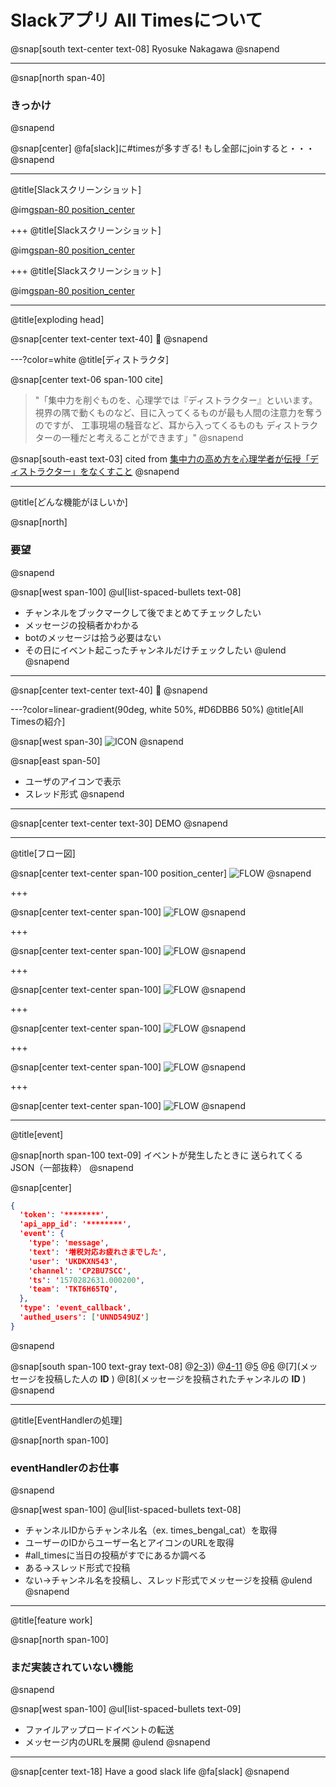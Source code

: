 # Slackアプリ All Timesについて

@snap[south text-center text-08]
Ryosuke Nakagawa
@snapend

---
@snap[north span-40]
### きっかけ
@snapend

@snap[center]
@fa[slack]に#timesが多すぎる!
もし全部にjoinすると・・・
@snapend

---
@title[Slackスクリーンショット]

@img[span-80 position_center](assets/img/slack_home_normal.png)

+++
@title[Slackスクリーンショット]

@img[span-80 position_center](assets/img/slack_home_fruid.png)

+++
@title[Slackスクリーンショット]

@img[span-80 position_center](assets/img/slack_home_fruid_rect.png)


---
@title[exploding head]

@snap[center text-center text-40]
🤯
@snapend

<!-- 6枚目 -->
---?color=white
@title[ディストラクタ]

@snap[center text-06 span-100 cite]
> "「集中力を削ぐものを、心理学では『ディストラクター』といいます。
> 視界の隅で動くものなど、目に入ってくるものが最も人間の注意力を奪うのですが、
> 工事現場の騒音など、耳から入ってくるものも
> ディストラクターの一種だと考えることができます」"
@snapend

@snap[south-east text-03]
cited from [集中力の高め方を心理学者が伝授「ディストラクター」をなくすこと](https://news.livedoor.com/article/detail/10669129/)
@snapend

---
@title[どんな機能がほしいか]

@snap[north]
### 要望
@snapend

@snap[west span-100]
@ul[list-spaced-bullets text-08]
- チャンネルをブックマークして後でまとめてチェックしたい
- メッセージの投稿者かわかる
- botのメッセージは拾う必要はない
- その日にイベント起こったチャンネルだけチェックしたい
@ulend
@snapend

<!-- 7枚目 -->
---

@snap[center text-center text-40]
🤔
@snapend

<!-- 8枚目 -->
---?color=linear-gradient(90deg, white 50%, #D6DBB6 50%)
@title[All Timesの紹介]
<!-- @snap[north-east text-center span-50] -->
<!-- ### 特徴 -->
<!-- @snapend -->

@snap[west span-30]
![ICON](assets/img/all_times_icon.png)
@snapend

@snap[east span-50]
- ユーザのアイコンで表示
- スレッド形式
@snapend

<!-- 9枚目 -->
---

@snap[center text-center text-30]
DEMO
@snapend

<!-- 9枚目 -->
---
@title[フロー図]

@snap[center text-center span-100 position_center]
![FLOW](assets/img/all_times_usecase.png)
@snapend

<!-- 10枚目 -->
+++

@snap[center text-center span-100]
![FLOW](assets/img/all_times_usecase-1.png)
@snapend

<!-- 11枚目 -->
+++

@snap[center text-center span-100]
![FLOW](assets/img/all_times_usecase-2.png)
@snapend

<!-- 7-3 -->
+++

@snap[center text-center span-100]
![FLOW](assets/img/all_times_usecase-3.png)
@snapend

<!-- 7-4 -->
+++

@snap[center text-center span-100]
![FLOW](assets/img/all_times_usecase-4.png)
@snapend

<!-- 7-5 -->
+++

@snap[center text-center span-100]
![FLOW](assets/img/all_times_usecase-5.png)
@snapend

<!-- 7-6 -->
+++

@snap[center text-center span-100]
![FLOW](assets/img/all_times_usecase-6.png)
@snapend

---
@title[event]

@snap[north span-100 text-09]
イベントが発生したときに
送られてくるJSON（一部抜粋）
@snapend

@snap[center]
```json
{
  'token': '********',
  'api_app_id': '********',
  'event': {
    'type': 'message',
    'text': '増税対応お疲れさまでした',
    'user': 'UKDKXN543',
    'channel': 'CP2BU7SCC',
    'ts': '1570282631.000200',
    'team': 'TKT6H65TQ',
  },
  'type': 'event_callback',
  'authed_users': ['UNND549UZ']
}
```
@snapend

@snap[south span-100 text-gray text-08]
@[2-3](tokenとapi_app_idで正当なリクエストか検証)))
@[4-11](発生したイベントに関する情報)
@[5](発生したイベントのタイプ。これはメッセージが投稿されたとき。)
@[6](投稿されたメッセージ内容)
@[7](メッセージを投稿した人の **ID** )
@[8](メッセージを投稿されたチャンネルの **ID** )
@snapend

---
@title[EventHandlerの処理]

@snap[north span-100]
### eventHandlerのお仕事
@snapend


@snap[west span-100]
@ul[list-spaced-bullets text-08]
- チャンネルIDからチャンネル名（ex. times_bengal_cat）を取得
- ユーザーのIDからユーザー名とアイコンのURLを取得
- #all_timesに当日の投稿がすでにあるか調べる
- ある→スレッド形式で投稿
- ない→チャンネル名を投稿し、スレッド形式でメッセージを投稿
@ulend
@snapend

---

@title[feature work]

@snap[north span-100]
### まだ実装されていない機能
@snapend

@snap[west span-100]
@ul[list-spaced-bullets text-09]
- ファイルアップロードイベントの転送
- メッセージ内のURLを展開
@ulend
@snapend


<!-- 最後のスライド -->
---

@snap[center text-18]
Have a good slack life @fa[slack]
@snapend
